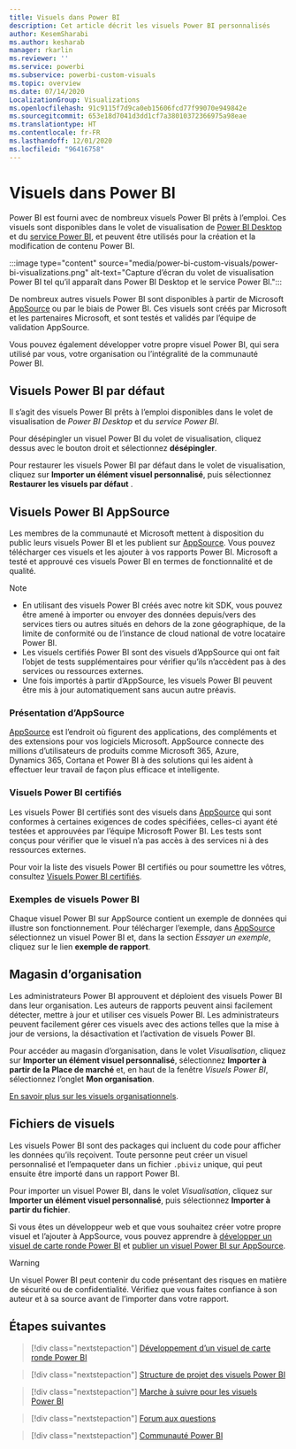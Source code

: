 ```yaml
---
title: Visuels dans Power BI
description: Cet article décrit les visuels Power BI personnalisés
author: KesemSharabi
ms.author: kesharab
manager: rkarlin
ms.reviewer: ''
ms.service: powerbi
ms.subservice: powerbi-custom-visuals
ms.topic: overview
ms.date: 07/14/2020
LocalizationGroup: Visualizations
ms.openlocfilehash: 91c9115f7d9ca0eb15606fcd77f99070e949842e
ms.sourcegitcommit: 653e18d7041d3dd1cf7a38010372366975a98eae
ms.translationtype: HT
ms.contentlocale: fr-FR
ms.lasthandoff: 12/01/2020
ms.locfileid: "96416758"
---
```

# <a name="visuals-in-power-bi"></a>Visuels dans Power BI

Power BI est fourni avec de nombreux visuels Power BI prêts à l’emploi. Ces visuels sont disponibles dans le volet de visualisation de [Power BI Desktop](https://powerbi.microsoft.com/desktop/) et du [service Power BI](https://app.powerbi.com), et peuvent être utilisés pour la création et la modification de contenu Power BI.

:::image type="content" source="media/power-bi-custom-visuals/power-bi-visualizations.png" alt-text="Capture d’écran du volet de visualisation Power BI tel qu’il apparaît dans Power BI Desktop et le service Power BI.":::

De nombreux autres visuels Power BI sont disponibles à partir de Microsoft [AppSource](https://nam06.safelinks.protection.outlook.com/?url=https%3A%2F%2Fappsource.microsoft.com%2Fen-us%2Fmarketplace%2Fapps%3Fpage%3D1%26product%3Dpower-bi-visuals&data=02%7C01%7CKesem.Sharabi%40microsoft.com%7C6d9286afacb3468d4cde08d740b76694%7C72f988bf86f141af91ab2d7cd011db47%7C1%7C0%7C637049028749147718&sdata=igWm0e1vXdgGcbyvngQBrHQVAkahPnxPC1ZhUPntGI8%3D&reserved=0) ou par le biais de Power BI. Ces visuels sont créés par Microsoft et les partenaires Microsoft, et sont testés et validés par l’équipe de validation AppSource.

Vous pouvez également développer votre propre visuel Power BI, qui sera utilisé par vous, votre organisation ou l’intégralité de la communauté Power BI.

## <a name="default-power-bi-visuals"></a>Visuels Power BI par défaut

Il s’agit des visuels Power BI prêts à l’emploi disponibles dans le volet de visualisation de *Power BI Desktop* et du *service Power BI*.

Pour désépingler un visuel Power BI du volet de visualisation, cliquez dessus avec le bouton droit et sélectionnez **désépingler**.

Pour restaurer les visuels Power BI par défaut dans le volet de visualisation, cliquez sur **Importer un élément visuel personnalisé**, puis sélectionnez **Restaurer les visuels par défaut** . 

## <a name="appsource-power-bi-visuals"></a>Visuels Power BI AppSource

Les membres de la communauté et Microsoft mettent à disposition du public leurs visuels Power BI et les publient sur [AppSource](https://appsource.microsoft.com/marketplace/apps?product=power-bi-visuals). Vous pouvez télécharger ces visuels et les ajouter à vos rapports Power BI. Microsoft a testé et approuvé ces visuels Power BI en termes de fonctionnalité et de qualité.

>[!NOTE]
>* En utilisant des visuels Power BI créés avec notre kit SDK, vous pouvez être amené à importer ou envoyer des données depuis/vers des services tiers ou autres situés en dehors de la zone géographique, de la limite de conformité ou de l’instance de cloud national de votre locataire Power BI.
>* Les visuels certifiés Power BI sont des visuels d’AppSource qui ont fait l’objet de tests supplémentaires pour vérifier qu’ils n’accèdent pas à des services ou ressources externes.
>* Une fois importés à partir d’AppSource, les visuels Power BI peuvent être mis à jour automatiquement sans aucun autre préavis.

### <a name="what-is-appsource"></a>Présentation d’AppSource

[AppSource](https://appsource.microsoft.com/marketplace/apps?product=power-bi-visuals) est l’endroit où figurent des applications, des compléments et des extensions pour vos logiciels Microsoft. AppSource connecte des millions d’utilisateurs de produits comme Microsoft 365, Azure, Dynamics 365, Cortana et Power BI à des solutions qui les aident à effectuer leur travail de façon plus efficace et intelligente.

### <a name="certified-power-bi-visuals"></a>Visuels Power BI certifiés

Les visuels Power BI certifiés sont des visuels dans [AppSource](https://nam06.safelinks.protection.outlook.com/?url=https%3A%2F%2Fappsource.microsoft.com%2Fen-us%2Fmarketplace%2Fapps%3Fpage%3D1%26product%3Dpower-bi-visuals&data=02%7C01%7CKesem.Sharabi%40microsoft.com%7C6d9286afacb3468d4cde08d740b76694%7C72f988bf86f141af91ab2d7cd011db47%7C1%7C0%7C637049028749147718&sdata=igWm0e1vXdgGcbyvngQBrHQVAkahPnxPC1ZhUPntGI8%3D&reserved=0) qui sont conformes à certaines exigences de codes spécifiées, celles-ci ayant été testées et approuvées par l’équipe Microsoft Power BI. Les tests sont conçus pour vérifier que le visuel n’a pas accès à des services ni à des ressources externes.

Pour voir la liste des visuels Power BI certifiés ou pour soumettre les vôtres, consultez [Visuels Power BI certifiés](power-bi-custom-visuals-certified.md).

### <a name="samples-for-power-bi-visuals"></a>Exemples de visuels Power BI

Chaque visuel Power BI sur AppSource contient un exemple de données qui illustre son fonctionnement. Pour télécharger l’exemple, dans [AppSource](https://nam06.safelinks.protection.outlook.com/?url=https%3A%2F%2Fappsource.microsoft.com%2Fen-us%2Fmarketplace%2Fapps%3Fpage%3D1%26product%3Dpower-bi-visuals&data=02%7C01%7CKesem.Sharabi%40microsoft.com%7C6d9286afacb3468d4cde08d740b76694%7C72f988bf86f141af91ab2d7cd011db47%7C1%7C0%7C637049028749147718&sdata=igWm0e1vXdgGcbyvngQBrHQVAkahPnxPC1ZhUPntGI8%3D&reserved=0) sélectionnez un visuel Power BI et, dans la section *Essayer un exemple*, cliquez sur le lien **exemple de rapport**.

## <a name="organizational-store"></a>Magasin d’organisation

Les administrateurs Power BI approuvent et déploient des visuels Power BI dans leur organisation. Les auteurs de rapports peuvent ainsi facilement détecter, mettre à jour et utiliser ces visuels Power BI. Les administrateurs peuvent facilement gérer ces visuels avec des actions telles que la mise à jour de versions, la désactivation et l’activation de visuels Power BI.

Pour accéder au magasin d’organisation, dans le volet *Visualisation*, cliquez sur **Importer un élément visuel personnalisé**, sélectionnez **Importer à partir de la Place de marché** et, en haut de la fenêtre *Visuels Power BI*, sélectionnez l’onglet **Mon organisation**.

[En savoir plus sur les visuels organisationnels](power-bi-custom-visuals-organization.md).

## <a name="visual-files"></a>Fichiers de visuels

Les visuels Power BI sont des packages qui incluent du code pour afficher les données qu’ils reçoivent. Toute personne peut créer un visuel personnalisé et l’empaqueter dans un fichier `.pbiviz` unique, qui peut ensuite être importé dans un rapport Power BI.

Pour importer un visuel Power BI, dans le volet *Visualisation*, cliquez sur **Importer un élément visuel personnalisé**, puis sélectionnez **Importer à partir du fichier**.

Si vous êtes un développeur web et que vous souhaitez créer votre propre visuel et l’ajouter à AppSource, vous pouvez apprendre à [développer un visuel de carte ronde Power BI](develop-circle-card.md) et [publier un visuel Power BI sur AppSource](office-store.md).

> [!WARNING]
> Un visuel Power BI peut contenir du code présentant des risques en matière de sécurité ou de confidentialité. Vérifiez que vous faites confiance à son auteur et à sa source avant de l’importer dans votre rapport.

## <a name="next-steps"></a>Étapes suivantes

>[!div class="nextstepaction"]
>[Développement d’un visuel de carte ronde Power BI](develop-circle-card.md)

>[!div class="nextstepaction"]
>[Structure de projet des visuels Power BI](visual-project-structure.md)

>[!div class="nextstepaction"]
>[Marche à suivre pour les visuels Power BI](guidelines-powerbi-visuals.md)

>[!div class="nextstepaction"]
>[Forum aux questions](power-bi-custom-visuals-faq.md)

>[!div class="nextstepaction"]
>[Communauté Power BI](https://community.powerbi.com/)